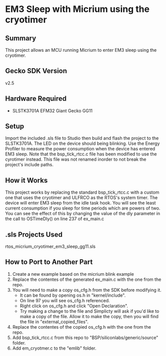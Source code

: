 # EM3 Sleep with Micrium using the cryotimer #

## Summary ##

This project allows an MCU running Micrium to enter EM3 sleep using the cryotimer.

## Gecko SDK Version ##

v2.5

## Hardware Required ##

- SLSTK3701A EFM32 Giant Gecko GG11

## Setup ##

Import the included .sls file to Studio then build and flash the project to the SLSTK3701A. The LED on the device should being blinking. Use the Energy Profiler to measure the power consumption when the device has entered EM3 sleep. Note that the bsp_tick_rtcc.c file has been modified to use the cyrotimer instead. This file was not renamed inorder to not break the project's include paths.

## How it Works ##

This project works by replacing the standard bsp_tick_rtcc.c with a custom one that uses the cryotimer and ULFRCO as the RTOS's system timer. The device will enter EM3 sleep from the idle task hook. You will see the least current consumption if you sleep for time periods which are powers of two. You can see the effect of this by changing the value of the dly parameter in the call to OSTimeDly() on line 237 of ex_main.c

## .sls Projects Used ##

rtos_micrium_cryotimer_em3_sleep_gg11.sls

## How to Port to Another Part ##

1. Create a new example based on the micrium blink example
2. Replace the contentes of the generated ex_main.c with the one from the repo.
3. You will need to make a copy os_cfg.h from the SDK before modifying it.
   - It can be found by opening os.h in "kernel/include".
   - On line 97 you will see os_cfg.h referenced.
   - Right click on os_cfg.h and click "Open Declaration".
   - Try making a change to the file and Simplicty will ask if you'd like to make a copy of the file. Allow it to make the copy, then you will find the file in "external_copied_files".
4. Replace the contentes of the copied os_cfg.h with the one from the repo.
5. Add bsp_tick_rtcc.c from this repo to "BSP/siliconlabs/generic/source" folder.
6. Add em_cryotmer.c to the "emlib" folder.
